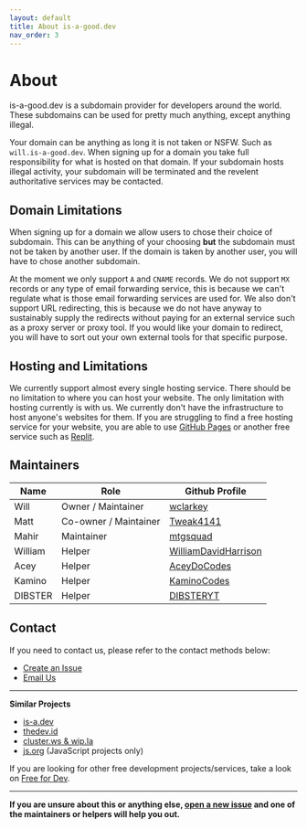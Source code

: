 ```yaml
---
layout: default
title: About is-a-good.dev
nav_order: 3
---
```


# About
is-a-good.dev is a subdomain provider for developers around the world. These subdomains can be used for pretty much anything, except anything illegal.

Your domain can be anything as long it is not taken or NSFW. Such as `will.is-a-good.dev`.
When signing up for a domain you take full responsibility for what is hosted on that domain. If your subdomain hosts illegal activity, your subdomain will be terminated and the revelent authoritative services may be contacted.

## Domain Limitations
When signing up for a domain we allow users to chose their choice of subdomain. This can be anything of your choosing **but** the subdomain must not be taken by another user.
If the domain is taken by another user, you will have to chose another subdomain.

At the moment we only support `A` and `CNAME` records. We do not support `MX` records or any type of email forwarding service, this is because we can't regulate what is those email forwarding services are used for. 
We also don't support URL redirecting, this is because we do not have anyway to sustainably supply the redirects without paying for an external service such as a proxy server or proxy tool.
If you would like your domain to redirect, you will have to sort out your own external tools for that specific purpose. 

## Hosting and Limitations
We currently support almost every single hosting service. There should be no limitation to where you can host your website. 
The only limitation with hosting currently is with us. We currently don't have the infrastructure to host anyone's websites for them. If you are struggling to find a free hosting service for your website, you are able to use [GitHub Pages](https://docs.github.com/en/pages/getting-started-with-github-pages/about-github-pages) or another free service such as [Replit](https://replit.com).

## Maintainers
 
| **Name** | **Role**              | **Github Profile**                                              |
|----------|-----------------------|-----------------------------------------------------------------|
| Will     | Owner / Maintainer    | [wclarkey](https://github.com/wclarkey)                         |
| Matt     | Co-owner / Maintainer | [Tweak4141](https://github.com/tweak4141)                       |
| Mahir    | Maintainer            | [mtgsquad](https://github.com/mtgsquad)                         |
| William  | Helper                | [WilliamDavidHarrison](https://github.com/williamdavidharrison) |
| Acey     | Helper                | [AceyDoCodes](https://github.com/aceydocodes)                   |
| Kamino   | Helper                | [KaminoCodes](https://github.com/kaminocodes)                   |
| DIBSTER  | Helper                | [DIBSTERYT](https://github.com/DIBSTERYT)                       |

## Contact
If you need to contact us, please refer to the contact methods below:
- [Create an Issue](https://github.com/is-a-good-dev/register/issues/new)
- [Email Us](mailto:will@is-a-good.dev)

---
**Similar Projects**
- [is-a.dev](https://github.com/is-a-dev/register)
- [thedev.id](https://github.com/fransallen/thedev.id)
- [cluster.ws & wip.la](https://github.com/Olivr/free-domain)
- [js.org](https://github.com/js-org/js.org) (JavaScript projects only)

If you are looking for other free development projects/services, take a look on [Free for Dev](https://free-for.dev).

---
**If you are unsure about this or anything else, [open a new issue](https://github.com/is-a-good-dev/register/issues/new) and one of the maintainers or helpers will help you out.**
